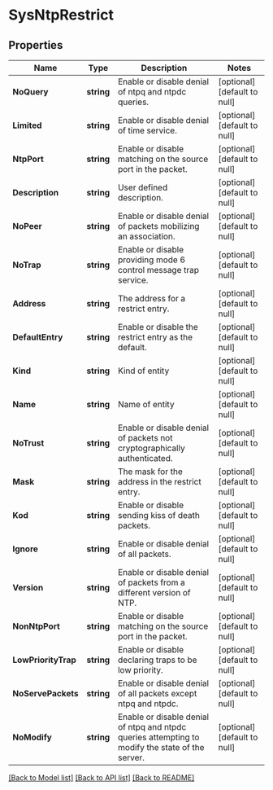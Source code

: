 # SysNtpRestrict

## Properties
Name | Type | Description | Notes
------------ | ------------- | ------------- | -------------
**NoQuery** | **string** | Enable or disable denial of ntpq and ntpdc queries. | [optional] [default to null]
**Limited** | **string** | Enable or disable denial of time service. | [optional] [default to null]
**NtpPort** | **string** | Enable or disable matching on the source port in the packet. | [optional] [default to null]
**Description** | **string** | User defined description. | [optional] [default to null]
**NoPeer** | **string** | Enable or disable denial of packets mobilizing an association. | [optional] [default to null]
**NoTrap** | **string** | Enable or disable providing mode 6 control message trap service. | [optional] [default to null]
**Address** | **string** | The address for a restrict entry. | [optional] [default to null]
**DefaultEntry** | **string** | Enable or disable the restrict entry as the default. | [optional] [default to null]
**Kind** | **string** | Kind of entity | [optional] [default to null]
**Name** | **string** | Name of entity | [optional] [default to null]
**NoTrust** | **string** | Enable or disable denial of packets not cryptographically authenticated. | [optional] [default to null]
**Mask** | **string** | The mask for the address in the restrict entry. | [optional] [default to null]
**Kod** | **string** | Enable or disable sending kiss of death packets. | [optional] [default to null]
**Ignore** | **string** | Enable or disable denial of all packets. | [optional] [default to null]
**Version** | **string** | Enable or disable denial of packets from a different version of NTP. | [optional] [default to null]
**NonNtpPort** | **string** | Enable or disable matching on the source port in the packet. | [optional] [default to null]
**LowPriorityTrap** | **string** | Enable or disable declaring traps to be low priority. | [optional] [default to null]
**NoServePackets** | **string** | Enable or disable denial of all packets except ntpq and ntpdc. | [optional] [default to null]
**NoModify** | **string** | Enable or disable denial of ntpq and ntpdc queries attempting to modify the state of the server. | [optional] [default to null]

[[Back to Model list]](../README.md#documentation-for-models) [[Back to API list]](../README.md#documentation-for-api-endpoints) [[Back to README]](../README.md)


